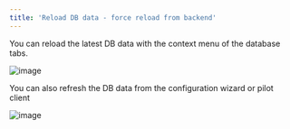 ```yaml
---
title: 'Reload DB data - force reload from backend'
---
```


You can reload the latest DB data with the context menu of the database
tabs.

![image](http://img.swift-project.org/Reload_DB_data.png)

You can also refresh the DB data from the configuration wizard or pilot
client

![image](http://img.swift-project.org/Refresh_DB_data.png)
